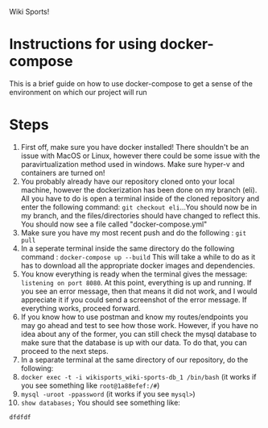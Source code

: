 Wiki Sports!
# Instructions for using docker-compose

This is a brief guide on how to use docker-compose to get a sense of the environment on which our project will run

# Steps
1. First off, make sure you have docker installed! There shouldn't be an issue with MacOS or Linux, however there could be some issue with the paravirtualization method used in windows. Make sure hyper-v and containers are turned on!
2. You probably already have our repository cloned onto your local machine, however the dockerization has been done on my branch (eli). All you have to do is open a terminal inside of the cloned repository and enter the following command: `git checkout eli`...You should now be in my branch, and the files/directories should have changed to reflect this. You should now see a file called "docker-compose.yml"
3. Make sure you have my most recent push and do the following : `git pull`
4. In a seperate terminal inside the same directory do the following command : `docker-compose up --build` This will take a while to do as it has to download all the appropriate docker images and dependencies.
5. You know everything is ready when the terminal gives the message: `listening on port 8080`. At this point, everything is up and running. If you see an error message, then that means it did not work, and I would appreciate it if you could send a screenshot of the error message. If everything works, proceed forward.
6. If you know how to use postman and know my routes/endpoints you may go ahead and test to see how those work. However, if you have no idea about any of the former, you can still check the mysql database to make sure that the database is up with our data. To do that, you can proceed to the next steps.
7. In a separate terminal at the same directory of our repository, do the following:
8. `docker exec -t -i wikisports_wiki-sports-db_1 /bin/bash` (it works if you see something like `root@1a88efef:/#`)
9. `mysql -uroot -ppassword`  (it works if you see `mysql>`)
10. `show databases;` You should see something like:
```
dfdfdf

```

